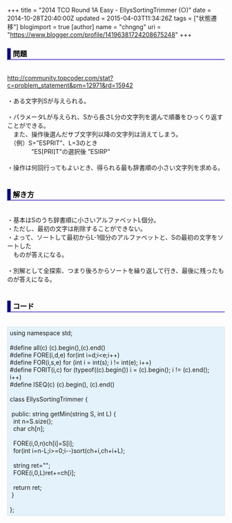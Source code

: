 +++
title = "2014 TCO Round 1A Easy - EllysSortingTrimmer (○)"
date = 2014-10-28T20:40:00Z
updated = 2015-04-03T11:34:26Z
tags = ["状態遷移"]
blogimport = true 
[author]
	name = "chngng"
	uri = "https://www.blogger.com/profile/14196381724208675248"
+++

<div dir="ltr" style="text-align: left;" trbidi="on"><h3 style="border-bottom: 2px solid slateblue; border-left: 8px solid navy; color: black; padding: 0px 0px 1px 5px;">問題 </h3><br /><a href="http://community.topcoder.com/stat?c=problem_statement&amp;pm=12971&amp;rd=15942" target="_blank">http://community.topcoder.com/stat?c=problem_statement&amp;pm=12971&amp;rd=15942</a><br /><br />・ある文字列Sが与えられる。<br /><br />・パラメータLが与えられ、Sから長さL分の文字列を選んで順番をひっくり返すことができる。<br />　また、操作後選んだサブ文字列以降の文字列は消えてしまう。<br />　（例）S=”ESPRIT”、L=3のとき<br />　　　　”ES[PRI]T”の選択後 ”ESIRP”<br /><br />・操作は何回行ってもよいとき、得られる最も辞書順の小さい文字列を求める。<br /><br /><h3 style="border-bottom: 2px solid slateblue; border-left: 8px solid navy; color: black; padding: 0px 0px 1px 5px;">解き方 </h3><br />・基本はSのうち辞書順に小さいアルファベットL個分。<br />・ただし、最初の文字は削除することができない。<br />・よって、ソートして最初からL-1個分のアルファベットと、Sの最初の文字をソートした<br />　ものが答えになる。<br /><br />・別解として全探索、つまり後ろからソートを繰り返して行き、最後に残ったものが答えになる。<br /><br /><h3 style="border-bottom: 2px solid slateblue; border-left: 8px solid navy; color: black; padding: 0px 0px 1px 5px;">コード </h3><br /><div style="background-color: #e3f2fb; border: 1px dotted #CCCCCC; padding: 5px;">using namespace std;<br /><br />#define all(c) (c).begin(),(c).end()<br />#define FORE(i,d,e) for(int i=d;i&lt;e;i++)<br />#define FOR(i,s,e) for (int i = int(s); i != int(e); i++)<br />#define FORIT(i,c) for (typeof((c).begin()) i = (c).begin(); i != (c).end(); i++)<br />#define ISEQ(c) (c).begin(), (c).end()<br /><br />class EllysSortingTrimmer {<br /><br /><span class="Apple-tab-span" style="white-space: pre;"> </span>public: string getMin(string S, int L) {<br /><span class="Apple-tab-span" style="white-space: pre;">  </span>int n=S.size();<br /><span class="Apple-tab-span" style="white-space: pre;">  </span>char ch[n];<br /><br /><span class="Apple-tab-span" style="white-space: pre;">  </span>FORE(i,0,n)ch[i]=S[i];<br /><span class="Apple-tab-span" style="white-space: pre;">  </span>for(int i=n-L;i&gt;=0;i--)sort(ch+i,ch+i+L);<br /><br /><span class="Apple-tab-span" style="white-space: pre;">  </span>string ret="";<br /><span class="Apple-tab-span" style="white-space: pre;">  </span>FORE(i,0,L)ret+=ch[i];<br /><br /><span class="Apple-tab-span" style="white-space: pre;">  </span>return ret;<br /><span class="Apple-tab-span" style="white-space: pre;"> </span>}<br /><br />};</div></div>
